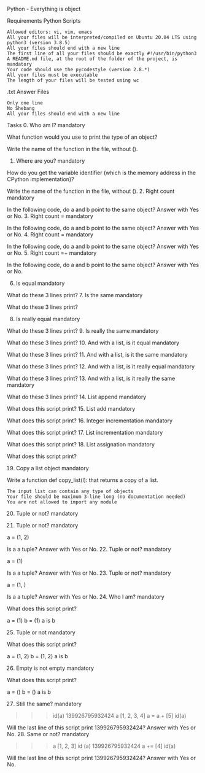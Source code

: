  Python - Everything is object

Requirements
Python Scripts

    Allowed editors: vi, vim, emacs
    All your files will be interpreted/compiled on Ubuntu 20.04 LTS using python3 (version 3.8.5)
    All your files should end with a new line
    The first line of all your files should be exactly #!/usr/bin/python3
    A README.md file, at the root of the folder of the project, is mandatory
    Your code should use the pycodestyle (version 2.8.*)
    All your files must be executable
    The length of your files will be tested using wc

.txt Answer Files

    Only one line
    No Shebang
    All your files should end with a new line


Tasks
0. Who am I?
mandatory

What function would you use to print the type of an object?

Write the name of the function in the file, without ().



1. Where are you?
mandatory

How do you get the variable identifier (which is the memory address in the CPython implementation)?

Write the name of the function in the file, without ().
2. Right count
mandatory

In the following code, do a and b point to the same object? Answer with Yes or No.
3. Right count =
mandatory

In the following code, do a and b point to the same object? Answer with Yes or No.
4. Right count =
mandatory

In the following code, do a and b point to the same object? Answer with Yes or No.
5. Right count =+
mandatory

In the following code, do a and b point to the same object? Answer with Yes or No.

6. Is equal
mandatory

What do these 3 lines print?
7. Is the same
mandatory

What do these 3 lines print?

8. Is really equal
mandatory

What do these 3 lines print?
9. Is really the same
mandatory

What do these 3 lines print?
10. And with a list, is it equal
mandatory

What do these 3 lines print?
11. And with a list, is it the same
mandatory

What do these 3 lines print?
12. And with a list, is it really equal
mandatory

What do these 3 lines print?
13. And with a list, is it really the same
mandatory

What do these 3 lines print?
14. List append
mandatory

What does this script print?
15. List add
mandatory

What does this script print?
16. Integer incrementation
mandatory

What does this script print?
17. List incrementation
mandatory

What does this script print?
18. List assignation
mandatory

What does this script print?

19. Copy a list object
mandatory

Write a function def copy_list(l): that returns a copy of a list.

    The input list can contain any type of objects
    Your file should be maximum 3-line long (no documentation needed)
    You are not allowed to import any module

20. Tuple or not?
mandatory

21. Tuple or not?
mandatory

a = (1, 2)

Is a a tuple? Answer with Yes or No.
22. Tuple or not?
mandatory

a = (1)

Is a a tuple? Answer with Yes or No.
23. Tuple or not?
mandatory

a = (1, )

Is a a tuple? Answer with Yes or No.
24. Who I am?
mandatory

What does this script print?

a = (1)
b = (1)
a is b

25. Tuple or not
mandatory

What does this script print?

a = (1, 2)
b = (1, 2)
a is b

26. Empty is not empty
mandatory

What does this script print?

a = ()
b = ()
a is b

27. Still the same?
mandatory

>>> id(a)
139926795932424
>>> a
[1, 2, 3, 4]
>>> a = a + [5]
>>> id(a)

Will the last line of this script print 139926795932424? Answer with Yes or No.
28. Same or not?
mandatory

>>> a
[1, 2, 3]
>>> id (a)
139926795932424
>>> a += [4]
>>> id(a)

Will the last line of this script print 139926795932424? Answer with Yes or No.

